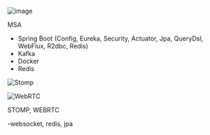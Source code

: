 ![image](https://github.com/user-attachments/assets/c1200e77-6021-4355-a483-20f630337246)


MSA
- Spring Boot (Config, Eureka, Security, Actuator, Jpa, QueryDsl, WebFlux, R2dbc, Redis)
- Kafka
- Docker
- Redis




![Stomp](https://github.com/user-attachments/assets/5f856fd3-5d9f-4ff0-9463-3d1b6383aa51)

![WebRTC](https://github.com/user-attachments/assets/c9ae2c44-0973-4543-928c-f8eb71dd2500)


STOMP, WEBRTC

-websocket, redis, jpa
